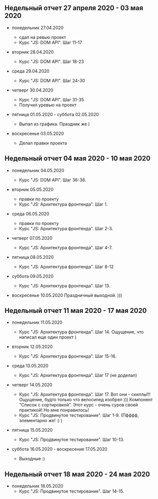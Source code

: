 ## Недельный отчет 27 апреля 2020 - 03 мая 2020

* понедельник 27.04.2020
  * сдал на ревью проект
  * Курс "JS: DOM API". Шаг 11-17
  
* вторник 28.04.2020
  * Курс "JS: DOM API". Шаг 18-23
  
* среда 29.04.2020
  * Курс "JS: DOM API". Шаг 24-30

* четверг 30.04.2020
  * Курс "JS: DOM API". Шаг 31-35
  * Получил уревью на проект
  
* пятница 01.05.2020 - суббота 02.05.2020
  * Выпал из графика. Праздник же )
  
* воскресенье 03.05.2020
  * Делал правки проекта
  
## Недельный отчет 04 мая 2020 - 10 мая 2020

* понедельник 04.05.2020
  * Курс "JS: DOM API". Шаг 36-38.
  
* вторник 05.05.2020
  * правки по проекту
  * Курс "JS: Архитектура фронтенда". Шаг 1.
  
* среда 06.05.2020
  * правки по проекту
  * Курс "JS: Архитектура фронтенда". Шаг 2-3.
  
* четверг 07.05.2020
  * Курс "JS: Архитектура фронтенда". Шаг 4-7.
  
* пятница 08.05.2020
  * Курс "JS: Архитектура фронтенда". Шаг 8-12
  
* суббота 09.05.2020
  * Курс "JS: Архитектура фронтенда". Шаг 13.
  
* воскресенье 10.05.2020
  Праздничный выходной. )))
  
## Недельный отчет 11 мая 2020 - 17 мая 2020
  
* понедельник 11.05.2020
  * Курс "JS: Архитектура фронтенда". Шаг 14. Ощущение, что написал еще один проект )
  
* вторник 12.05.2020
  * Курс "JS: Архитектура фронтенда". Шаг 15-16.
  
* среда 13.05.2020
  * Курс "JS: Архитектура фронтенда". Шаг 17 (не доделал)
  
* четверг 14.05.2020
  * Курс "JS: Архитектура фронтенда". Шаг 17. Вот они - скиллы!!! Ощущение, будто только что велосипед изобрел ))) Компонент "Список с сортировкой". Этот курс - очень суров своей практикой! Но мне понравилось!
  * Курс "JS: Продвинутое тестирование". Шаг 1-9. (Пфффф, элементарно же! :) )
  
* пятница 15.05.2020
  * Курс "JS: Продвинутое тестирование". Шаг 10-13.

* суббота 16.05.2020 - воскресение 17.05.2020
  * Выходные :)
  
## Недельный отчет 18 мая 2020 - 24 мая 2020
  
* понедельник 18.05.2020
  * Курс "JS: Продвинутое тестирование". Шаг 14-15.
